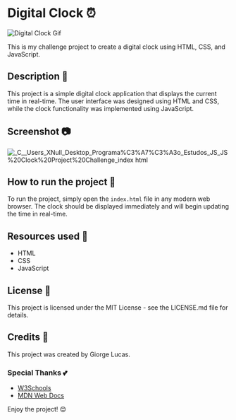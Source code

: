 # Digital Clock ⏰

![Digital Clock Gif](https://media3.giphy.com/media/AhuRdl4tJMQAv43Nv4/giphy.gif?cid=ecf05e47pa7rd3gbc8rom9scz4716lrhoeqw8p68w0vgy9x4&rid=giphy.gif&ct=g)

This is my challenge project to create a digital clock using HTML, CSS, and JavaScript.

## Description 📝

This project is a simple digital clock application that displays the current time in real-time. The user interface was designed using HTML and CSS, while the clock functionality was implemented using JavaScript.

## Screenshot 📷
![_C__Users_XNull_Desktop_Programa%C3%A7%C3%A3o_Estudos_JS_JS%20Clock%20Project%20Challenge_index html](https://user-images.githubusercontent.com/97764442/224577297-25e802e3-0eb4-4e4f-85ee-736ea5f2aee1.png)

## How to run the project 🚀

To run the project, simply open the `index.html` file in any modern web browser. The clock should be displayed immediately and will begin updating the time in real-time.

## Resources used 🔧

- HTML
- CSS
- JavaScript

## License 📜

This project is licensed under the MIT License - see the LICENSE.md file for details.

## Credits 🙌

This project was created by Giorge Lucas.

### Special Thanks 💕

- [W3Schools](https://www.w3schools.com/)
- [MDN Web Docs](https://developer.mozilla.org/)

Enjoy the project! 😊
